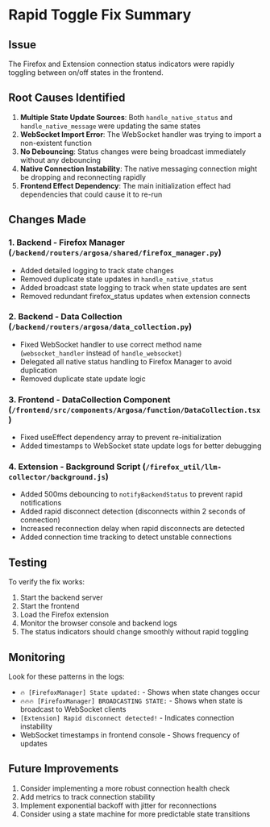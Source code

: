 # Rapid Toggle Fix Summary

## Issue
The Firefox and Extension connection status indicators were rapidly toggling between on/off states in the frontend.

## Root Causes Identified

1. **Multiple State Update Sources**: Both `handle_native_status` and `handle_native_message` were updating the same states
2. **WebSocket Import Error**: The WebSocket handler was trying to import a non-existent function
3. **No Debouncing**: Status changes were being broadcast immediately without any debouncing
4. **Native Connection Instability**: The native messaging connection might be dropping and reconnecting rapidly
5. **Frontend Effect Dependency**: The main initialization effect had dependencies that could cause it to re-run

## Changes Made

### 1. Backend - Firefox Manager (`/backend/routers/argosa/shared/firefox_manager.py`)
- Added detailed logging to track state changes
- Removed duplicate state updates in `handle_native_status`
- Added broadcast state logging to track when state updates are sent
- Removed redundant firefox_status updates when extension connects

### 2. Backend - Data Collection (`/backend/routers/argosa/data_collection.py`)
- Fixed WebSocket handler to use correct method name (`websocket_handler` instead of `handle_websocket`)
- Delegated all native status handling to Firefox Manager to avoid duplication
- Removed duplicate state update logic

### 3. Frontend - DataCollection Component (`/frontend/src/components/Argosa/function/DataCollection.tsx`)
- Fixed useEffect dependency array to prevent re-initialization
- Added timestamps to WebSocket state update logs for better debugging

### 4. Extension - Background Script (`/firefox_util/llm-collector/background.js`)
- Added 500ms debouncing to `notifyBackendStatus` to prevent rapid notifications
- Added rapid disconnect detection (disconnects within 2 seconds of connection)
- Increased reconnection delay when rapid disconnects are detected
- Added connection time tracking to detect unstable connections

## Testing

To verify the fix works:

1. Start the backend server
2. Start the frontend
3. Load the Firefox extension
4. Monitor the browser console and backend logs
5. The status indicators should change smoothly without rapid toggling

## Monitoring

Look for these patterns in the logs:
- `🔥 [FirefoxManager] State updated:` - Shows when state changes occur
- `🔥🔥🔥 [FirefoxManager] BROADCASTING STATE:` - Shows when state is broadcast to WebSocket clients
- `[Extension] Rapid disconnect detected!` - Indicates connection instability
- WebSocket timestamps in frontend console - Shows frequency of updates

## Future Improvements

1. Consider implementing a more robust connection health check
2. Add metrics to track connection stability
3. Implement exponential backoff with jitter for reconnections
4. Consider using a state machine for more predictable state transitions
